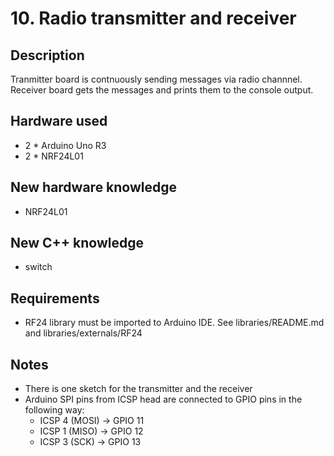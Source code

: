 # 10. Radio transmitter and receiver

## Description
Tranmitter board is contnuously sending messages via radio channnel. Receiver board gets the messages 
and prints them to the console output.

## Hardware used
* 2 * Arduino Uno R3
* 2 * NRF24L01

## New hardware knowledge
* NRF24L01

## New C++ knowledge
* switch

## Requirements
* RF24 library must be imported to Arduino IDE. See libraries/README.md and libraries/externals/RF24 

## Notes
* There is one sketch for the transmitter and the receiver
* Arduino SPI pins from ICSP head are connected to GPIO pins in the following way:
  * ICSP 4 (MOSI) -> GPIO 11
  * ICSP 1 (MISO) -> GPIO 12
  * ICSP 3 (SCK) -> GPIO 13 




